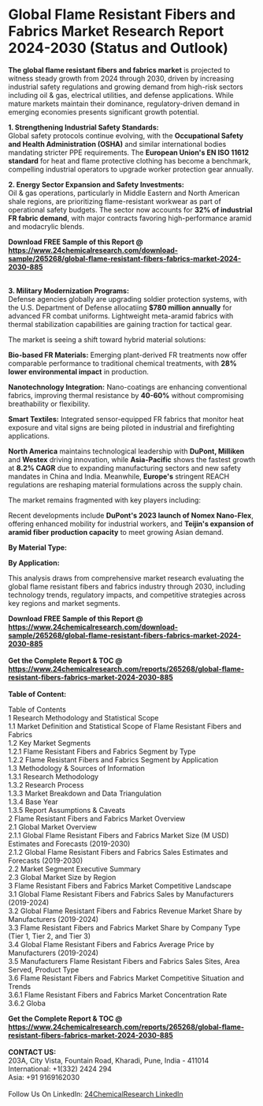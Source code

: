 <h1>Global Flame Resistant Fibers and Fabrics Market Research Report 2024-2030 (Status and Outlook)</h1><p><strong>The global flame resistant fibers and fabrics market</strong> is projected to witness steady growth from 2024 through 2030, driven by increasing industrial safety regulations and growing demand from high-risk sectors including oil &amp; gas, electrical utilities, and defense applications. While mature markets maintain their dominance, regulatory-driven demand in emerging economies presents significant growth potential.</p><p><strong>1. Strengthening Industrial Safety Standards:</strong><br>
Global safety protocols continue evolving, with the <strong>Occupational Safety and Health Administration (OSHA)</strong> and similar international bodies mandating stricter PPE requirements. The <strong>European Union's EN ISO 11612 standard</strong> for heat and flame protective clothing has become a benchmark, compelling industrial operators to upgrade worker protection gear annually.</p><p><strong>2. Energy Sector Expansion and Safety Investments:</strong><br>
Oil &amp; gas operations, particularly in Middle Eastern and North American shale regions, are prioritizing flame-resistant workwear as part of operational safety budgets. The sector now accounts for <strong>32% of industrial FR fabric demand</strong>, with major contracts favoring high-performance aramid and modacrylic blends.</p><div><b>Download FREE Sample of this Report @ 
            <a href="https://www.24chemicalresearch.com/download-sample/265268/global-flame-resistant-fibers-fabrics-market-2024-2030-885">
            https://www.24chemicalresearch.com/download-sample/265268/global-flame-resistant-fibers-fabrics-market-2024-2030-885</a></b></div><br><p><strong>3. Military Modernization Programs:</strong><br>
Defense agencies globally are upgrading soldier protection systems, with the U.S. Department of Defense allocatiing <strong>$780 million annually</strong> for advanced FR combat uniforms. Lightweight meta-aramid fabrics with thermal stabilization capabilities are gaining traction for tactical gear.</p><p>The market is seeing a shift toward hybrid material solutions:</p><p><strong>Bio-based FR Materials:</strong> Emerging plant-derived FR treatments now offer comparable performance to traditional chemical treatments, with <strong>28% lower environmental impact</strong> in production.</p><p><strong>Nanotechnology Integration:</strong> Nano-coatings are enhancing conventional fabrics, improving thermal resistance by <strong>40-60%</strong> without compromising breathability or flexibility.</p><p><strong>Smart Textiles:</strong> Integrated sensor-equipped FR fabrics that monitor heat exposure and vital signs are being piloted in industrial and firefighting applications.</p><p><strong>North America</strong> maintains technological leadership with <strong>DuPont, Milliken</strong> and <strong>Westex</strong> driving innovation, while <strong>Asia-Pacific</strong> shows the fastest growth at <strong>8.2% CAGR</strong> due to expanding manufacturing sectors and new safety mandates in China and India. Meanwhile, <strong>Europe's</strong> stringent REACH regulations are reshaping material formulations across the supply chain.</p><p>The market remains fragmented with key players including:</p><p>Recent developments include <strong>DuPont's 2023 launch of Nomex Nano-Flex</strong>, offering enhanced mobility for industrial workers, and <strong>Teijin's expansion of aramid fiber production capacity</strong> to meet growing Asian demand.</p><p><strong>By Material Type:</strong></p><p><strong>By Application:</strong></p><p>This analysis draws from comprehensive market research evaluating the global flame resistant fibers and fabrics industry through 2030, including technology trends, regulatory impacts, and competitive strategies across key regions and market segments.</p><div><b>Download FREE Sample of this Report @ 
            <a href="https://www.24chemicalresearch.com/download-sample/265268/global-flame-resistant-fibers-fabrics-market-2024-2030-885">
            https://www.24chemicalresearch.com/download-sample/265268/global-flame-resistant-fibers-fabrics-market-2024-2030-885</a></b></div><br><div><b>Get the Complete Report & TOC @ 
            <a href="https://www.24chemicalresearch.com/reports/265268/global-flame-resistant-fibers-fabrics-market-2024-2030-885">
            https://www.24chemicalresearch.com/reports/265268/global-flame-resistant-fibers-fabrics-market-2024-2030-885</a></b></div><br>
            <b>Table of Content:</b><p>Table of Contents<br />
1 Research Methodology and Statistical Scope<br />
1.1 Market Definition and Statistical Scope of Flame Resistant Fibers and Fabrics<br />
1.2 Key Market Segments<br />
1.2.1 Flame Resistant Fibers and Fabrics Segment by Type<br />
1.2.2 Flame Resistant Fibers and Fabrics Segment by Application<br />
1.3 Methodology & Sources of Information<br />
1.3.1 Research Methodology<br />
1.3.2 Research Process<br />
1.3.3 Market Breakdown and Data Triangulation<br />
1.3.4 Base Year<br />
1.3.5 Report Assumptions & Caveats<br />
2 Flame Resistant Fibers and Fabrics Market Overview<br />
2.1 Global Market Overview<br />
2.1.1 Global Flame Resistant Fibers and Fabrics Market Size (M USD) Estimates and Forecasts (2019-2030)<br />
2.1.2 Global Flame Resistant Fibers and Fabrics Sales Estimates and Forecasts (2019-2030)<br />
2.2 Market Segment Executive Summary<br />
2.3 Global Market Size by Region<br />
3 Flame Resistant Fibers and Fabrics Market Competitive Landscape<br />
3.1 Global Flame Resistant Fibers and Fabrics Sales by Manufacturers (2019-2024)<br />
3.2 Global Flame Resistant Fibers and Fabrics Revenue Market Share by Manufacturers (2019-2024)<br />
3.3 Flame Resistant Fibers and Fabrics Market Share by Company Type (Tier 1, Tier 2, and Tier 3)<br />
3.4 Global Flame Resistant Fibers and Fabrics Average Price by Manufacturers (2019-2024)<br />
3.5 Manufacturers Flame Resistant Fibers and Fabrics Sales Sites, Area Served, Product Type<br />
3.6 Flame Resistant Fibers and Fabrics Market Competitive Situation and Trends<br />
3.6.1 Flame Resistant Fibers and Fabrics Market Concentration Rate<br />
3.6.2 Globa</p><div><b>Get the Complete Report & TOC @ 
            <a href="https://www.24chemicalresearch.com/reports/265268/global-flame-resistant-fibers-fabrics-market-2024-2030-885">
            https://www.24chemicalresearch.com/reports/265268/global-flame-resistant-fibers-fabrics-market-2024-2030-885</a></b></div><br><b>CONTACT US:</b><br>
            203A, City Vista, Fountain Road, Kharadi, Pune, India - 411014<br>
            International: +1(332) 2424 294<br>
            Asia: +91 9169162030 <br><br>
            Follow Us On LinkedIn: <a href="https://www.linkedin.com/company/24chemicalresearch/">24ChemicalResearch LinkedIn</a>